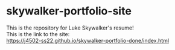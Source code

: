 # skywalker-portfolio-site
This is the repository for Luke Skywalker's resume!<br>
This is the link to the site:<br>
https://j4502-ss22.github.io/skywalker-portfolio-done/index.html
